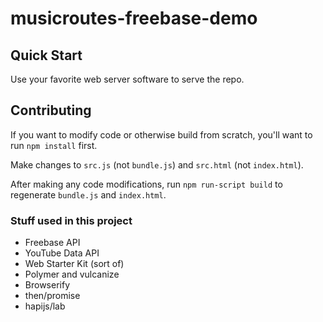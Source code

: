 musicroutes-freebase-demo
=========================

## Quick Start

Use your favorite web server software to serve the repo.

## Contributing

If you want to modify code or otherwise build from scratch, you'll want to run 
`npm install` first. 

Make changes to `src.js` (not `bundle.js`) and `src.html` (not `index.html`).

After making any code modifications, run `npm run-script build` to
regenerate `bundle.js` and `index.html`.

### Stuff used in this project

* Freebase API
* YouTube Data API
* Web Starter Kit (sort of)
* Polymer and vulcanize
* Browserify
* then/promise
* hapijs/lab
